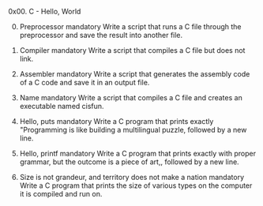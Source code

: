 0x00. C - Hello, World

0. Preprocessor mandatory
Write a script that runs a C file through the preprocessor and save the result into another file.

1. Compiler mandatory
Write a script that compiles a C file but does not link.

2. Assembler mandatory
Write a script that generates the assembly code of a C code and save it in an output file.

3. Name mandatory
Write a script that compiles a C file and creates an executable named cisfun.

4. Hello, puts mandatory
Write a C program that prints exactly "Programming is like building a multilingual puzzle, followed by a new line.

5. Hello, printf mandatory
Write a C program that prints exactly with proper grammar, but the outcome is a piece of art,, followed by a new line.

6. Size is not grandeur, and territory does not make a nation mandatory
Write a C program that prints the size of various types on the computer it is compiled and run on.